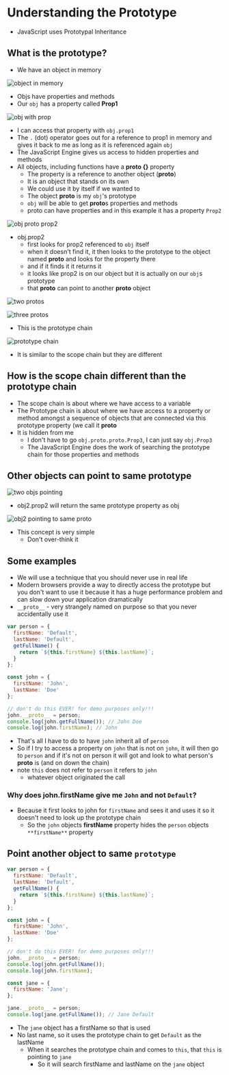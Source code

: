 # Understanding the Prototype
* JavaScript uses Prototypal Inheritance

## What is the prototype?
* We have an object in memory

![object in memory](https://i.imgur.com/NJi2Cdi.png)

* Objs have properties and methods
* Our `obj` has a property called **Prop1**

![obj with prop](https://i.imgur.com/35jfju4.png)

* I can access that property with `obj.prop1`
* The `.` (dot) operator goes out for a reference to prop1 in memory and gives it back to me as long as it is referenced again `obj`
* The JavaScript Engine gives us access to hidden properties and methods
* All objects, including functions have a **proto {}** property
    - The property is a reference to another object (**proto**)
    - It is an object that stands on its own
    - We could use it by itself if we wanted to
    - The object **proto** is my `obj`'s prototype
    - `obj` will be able to get **proto**s properties and methods
    - proto can have properties and in this example it has a property `Prop2`

![obj proto prop2](https://i.imgur.com/5w7g4pr.png)

* obj.prop2
    - first looks for prop2 referenced to `obj` itself
    - when it doesn't find it, it then looks to the prototype to the object named **proto** and looks for the property there
    - and if it finds it it returns it
    - it looks like prop2 is on our object but it is actually on our `obj`s prototype
    - that **proto** can point to another **proto** object

![two protos](https://i.imgur.com/SO8YnBp.png)

![three protos](https://i.imgur.com/92Ku0Es.png)

* This is the prototype chain

![prototype chain](https://i.imgur.com/eMCG76l.png)

* It is similar to the scope chain but they are different

## How is the scope chain different than the prototype chain
* The scope chain is about where we have access to a variable
* The Prototype chain is about where we have access to a property or method amongst a sequence of objects that are connected via this prototype property (we call it **proto**
* It is hidden from me
    - I don't have to go `obj.proto.proto.Prop3`, I can just say `obj.Prop3`
    - The JavaScript Engine does the work of searching the prototype chain for those properties and methods

## Other objects can point to same prototype
![two objs pointing](https://i.imgur.com/ECzeohE.png)

* obj2.prop2 will return the same prototype property as obj

![obj2 pointing to same proto](https://i.imgur.com/Fvsj9A1.png)

* This concept is very simple
    - Don't over-think it

## Some examples
* We will use a technique that you should never use in real life
* Modern browsers provide a way to directly access the prototype but you don't want to use it because it has a huge performance problem and can slow down your application dramatically
* `__proto__` - very strangely named on purpose so that you never accidentally use it

```js
var person = {
  firstName: 'Default',
  lastName: 'Default',
  getFullName() {
    return `${this.firstName} ${this.lastName}`;
  }
};

const john = {
  firstName: 'John',
  lastName: 'Doe'
};

// don't do this EVER! for demo purposes only!!!
john.__proto__ = person;
console.log(john.getFullName()); // John Doe
console.log(john.firstName); // John
```

* That's all I have to do to have `john` inherit all of `person`
* So if I try to access a property on `john` that is not on `john`, it will then go to `person` and if it's not on person it will got and look to what person's **proto** is (and on down the chain)
* note `this` does not refer to `person` it refers to `john`
    - whatever object originated the call

### Why does john.firstName give me `John` and not `Default`?
* Because it first looks to john for `firstName` and sees it and uses it so it doesn't need to look up the prototype chain
    - So the `john` objects **firstName** property hides the `person` objects `**firstName**` property

## Point another object to same `prototype`
```js
var person = {
  firstName: 'Default',
  lastName: 'Default',
  getFullName() {
    return `${this.firstName} ${this.lastName}`;
  }
};

const john = {
  firstName: 'John',
  lastName: 'Doe'
};

// don't do this EVER! for demo purposes only!!!
john.__proto__ = person;
console.log(john.getFullName());
console.log(john.firstName);

const jane = {
  firstName: 'Jane';
};

jane.__proto__ = person;
console.log(jane.getFullName()); // Jane Default
```

* The `jane` object has a firstName so that is used
* No last name, so it uses the prototype chain to get `Default` as the lastName
    - When it searches the prototype chain and comes to `this`, that `this` is pointing to `jane`
        + So it will search firstName and lastName on the `jane` object

